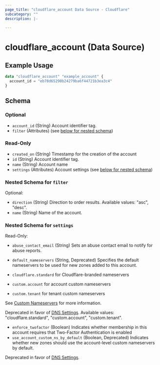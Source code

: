 ```yaml
---
page_title: "cloudflare_account Data Source - Cloudflare"
subcategory: ""
description: |-
  
---
```


# cloudflare_account (Data Source)



## Example Usage

```terraform
data "cloudflare_account" "example_account" {
  account_id = "eb78d65290b24279ba6f44721b3ea3c4"
}
```

<!-- schema generated by tfplugindocs -->
## Schema

### Optional

- `account_id` (String) Account identifier tag.
- `filter` (Attributes) (see [below for nested schema](#nestedatt--filter))

### Read-Only

- `created_on` (String) Timestamp for the creation of the account
- `id` (String) Account identifier tag.
- `name` (String) Account name
- `settings` (Attributes) Account settings (see [below for nested schema](#nestedatt--settings))

<a id="nestedatt--filter"></a>
### Nested Schema for `filter`

Optional:

- `direction` (String) Direction to order results.
Available values: "asc", "desc".
- `name` (String) Name of the account.


<a id="nestedatt--settings"></a>
### Nested Schema for `settings`

Read-Only:

- `abuse_contact_email` (String) Sets an abuse contact email to notify for abuse reports.
- `default_nameservers` (String, Deprecated) Specifies the default nameservers to be used for new zones added to this account.

- `cloudflare.standard` for Cloudflare-branded nameservers
- `custom.account` for account custom nameservers
- `custom.tenant` for tenant custom nameservers

See [Custom Nameservers](https://developers.cloudflare.com/dns/additional-options/custom-nameservers/)
for more information.

Deprecated in favor of [DNS Settings](https://developers.cloudflare.com/api/operations/dns-settings-for-an-account-update-dns-settings).
Available values: "cloudflare.standard", "custom.account", "custom.tenant".
- `enforce_twofactor` (Boolean) Indicates whether membership in this account requires that
Two-Factor Authentication is enabled
- `use_account_custom_ns_by_default` (Boolean, Deprecated) Indicates whether new zones should use the account-level custom
nameservers by default.

Deprecated in favor of [DNS Settings](https://developers.cloudflare.com/api/operations/dns-settings-for-an-account-update-dns-settings).


